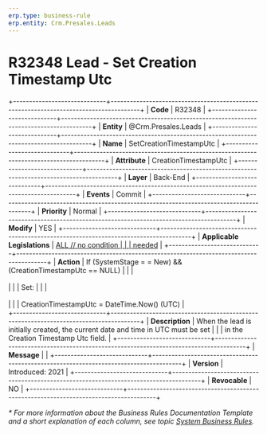 ```yaml
---
erp.type: business-rule
erp.entity: Crm.Presales.Leads
---
```


# R32348 Lead - Set Creation Timestamp Utc
+-----------------------------+---------------------------------------------------------------------------------------+
| **Code**                    | R32348                                                                                |
+-----------------------------+---------------------------------------------------------------------------------------+
| **Entity**                  | @Crm.Presales.Leads                                                                   |
+-----------------------------+---------------------------------------------------------------------------------------+
| **Name**                    | SetCreationTimestampUtc                                                               |
+-----------------------------+---------------------------------------------------------------------------------------+
| **Attribute**               | CreationTimestampUtc                                                                  |
+-----------------------------+---------------------------------------------------------------------------------------+
| **Layer**                   | Back-End                                                                              |
+-----------------------------+---------------------------------------------------------------------------------------+
| **Events**                  | Commit                                                                                |
+-----------------------------+---------------------------------------------------------------------------------------+
| **Priority**                | Normal                                                                                |
+-----------------------------+---------------------------------------------------------------------------------------+
| **Modify**                  | YES                                                                                   |
+-----------------------------+---------------------------------------------------------------------------------------+
| **Applicable Legislations** | [ALL // no condition                                                                  |
|                             | needed](xref:applicable-legislations)                                                 |
+-----------------------------+---------------------------------------------------------------------------------------+
| **Action**                  | If (SystemStage = = New) && (CreationTimestampUtc == NULL)                            |
|                             | <br/><br/>                                                                            |
|                             | Set:                                                                                  |
|                             | <br/><br/>                                                                             |
|                             | CreationTimestampUtc = DateTime.Now() (UTC)                                           |                    
+-----------------------------+---------------------------------------------------------------------------------------+
| **Description**             | When the lead is initially created, the current date and time in UTC must be set      |
|                             | in the Creation Timestamp Utc field.                                                  |
+-----------------------------+---------------------------------------------------------------------------------------+
| **Message**                 |                                                                                       |
+-----------------------------+---------------------------------------------------------------------------------------+
| **Version**                 | Introduced: 2021                                                                      |
+-----------------------------+---------------------------------------------------------------------------------------+
| **Revocable**               | NO                                                                                    |
+-----------------------------+---------------------------------------------------------------------------------------+

*\* For more information about the Business Rules Documentation Template and a short explanation of each column, see
topic [System Business Rules](../templates/template-description-system-business-rules.md).*
